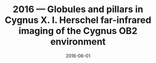---
title: "2016 &mdash; Globules and pillars in Cygnus X. I. Herschel far-infrared imaging of the Cygnus OB2 environment"
collection: publications
refereed: 'yes'
permalink: \publication\2016-06-01-Globules-and-pillars-in-Cygnus-X,-I,-Herschel-far-infrared-imaging
date: "2016-06-01"
venue: "Astronomy &amp; Astrophysics"
paperurl: 
link: "https://ui.adsabs.harvard.edu/abs/2016A&A...591A..40S"
citation: "Schneider, N.; Bontemps, S.; Motte, F.; Blazere, A.; André, Ph.; Anderson, L. D.; Arzoumanian, D.; Comerón, F.; Didelon, P.; Di Francesco, J.; Duarte-Cabral, A.; Guarcello, M. G.; Hennemann, M.; Hill, T.; Könyves, V.; Marston, A.; Minier, V.; Rygl, K. L. J.; Röllig, M.; Roy, A.; Spinoglio, L.; Tremblin, P.; White, G. J.; Wright, N. J., Astronomy &amp; Astrophysics, Volume 591, id.A40, 21 pp."
---